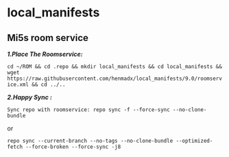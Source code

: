# local_manifests

## Mi5s room service

**_1.Place The Roomservice:_**

```cd ~/ROM && cd .repo && mkdir local_manifests && cd local_manifests && wget https://raw.githubusercontent.com/henmadx/local_manifests/9.0/roomservice.xml && cd ../..```

**_2.Happy Sync :_**

```Sync repo with roomservice: repo sync -f --force-sync --no-clone-bundle```

or

```repo sync --current-branch --no-tags --no-clone-bundle --optimized-fetch --force-broken --force-sync -j8```
